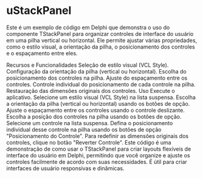 # uStackPanel
Este é um exemplo de código em Delphi que demonstra o uso do componente TStackPanel para organizar controles de interface do usuário em uma pilha vertical ou horizontal. Ele permite ajustar várias propriedades, como o estilo visual, a orientação da pilha, o posicionamento dos controles e o espaçamento entre eles.

Recursos e Funcionalidades
Seleção de estilo visual (VCL Style).
Configuração da orientação da pilha (vertical ou horizontal).
Escolha do posicionamento dos controles na pilha.
Ajuste do espaçamento entre os controles.
Controle individual do posicionamento de cada controle na pilha.
Restauração das dimensões originais dos controles.
Uso
Execute o aplicativo.
Selecione um estilo visual (VCL Style) na lista suspensa.
Escolha a orientação da pilha (vertical ou horizontal) usando os botões de opção.
Ajuste o espaçamento entre os controles usando o controle deslizante.
Escolha a posição dos controles na pilha usando os botões de opção.
Selecione um controle na lista suspensa.
Defina o posicionamento individual desse controle na pilha usando os botões de opção "Posicionamento do Controle".
Para redefinir as dimensões originais dos controles, clique no botão "Reverter Controle".
Este código é uma demonstração de como usar o TStackPanel para criar layouts flexíveis de interface do usuário em Delphi, permitindo que você organize e ajuste os controles facilmente de acordo com suas necessidades. É útil para criar interfaces de usuário responsivas e dinâmicas.
